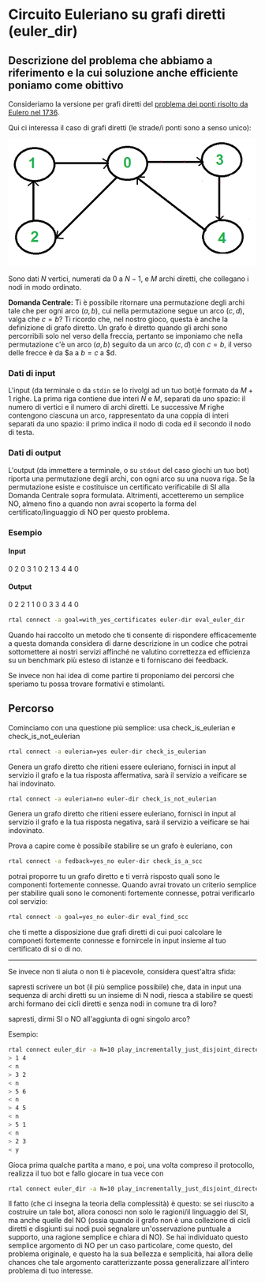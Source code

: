 # Circuito Euleriano su grafi diretti (euler_dir)

## Descrizione del problema che abbiamo a riferimento e la cui soluzione anche efficiente poniamo come obittivo
   
Consideriamo la versione per grafi diretti del [problema dei ponti risolto da Eulero nel 1736](https://en.wikipedia.org/wiki/Seven_Bridges_of_K%C3%B6nigsberg).

Qui ci interessa il caso di grafi diretti (le strade/i ponti sono a senso unico):

![image](figs/euler-dir.png)

Sono dati $N$ vertici, numerati da $0$ a $N-1$, e $M$ archi diretti, che collegano i nodi in modo ordinato.

  <strong>Domanda Centrale:</strong> Ti è possibile ritornare una permutazione degli archi tale che per ogni arco $(a,b)$, cui nella permutazione segue un arco $(c,d)$, valga che $c = b$? 
Ti ricordo che, nel nostro gioco, questa è anche la definizione di grafo diretto. Un grafo è diretto quando gli archi sono percorribili solo nel verso della freccia, pertanto se imponiamo che nella permutazione c'è un arco $(a,b)$ seguito da un arco $(c,d)$ con $c = b$, il verso delle frecce è da $a a $b = c$ a $d.


### Dati di input
  
L'input (da terminale o da `stdin` se lo rivolgi ad un tuo bot)è formato da $M+1$ righe. 
La prima riga contiene due interi $N$ e $M$, separati da uno spazio: il numero di vertici e il numero di archi diretti.
Le successive $M$ righe contengono ciascuna un arco, rappresentato da una coppia di interi separati da uno spazio: il primo indica il nodo di coda ed il secondo il nodo di testa.

### Dati di output

L'output (da immettere a terminale, o su `stdout` del caso giochi un tuo bot) riporta una permutazione degli archi, con ogni arco su una nuova riga.
Se la permutazione esiste e costituisce un certificato verificabile di SI alla Domanda Centrale sopra formulata.
Altrimenti, accetteremo un semplice NO, almeno fino a quando non avrai scoperto la forma del certificato/linguaggio di NO per questo problema.

### Esempio

#### Input

0 2
0 3
1 0
2 1
3 4
4 0

#### Output

0 2
2 1
1 0
0 3
3 4
4 0

```bash
rtal connect -a goal=with_yes_certificates euler-dir eval_euler_dir
```
Quando hai raccolto un metodo che ti consente di rispondere efficacemente a questa domanda considera di darne descrizione in un codice che potrai sottomettere ai nostri servizi affinché ne valutino correttezza ed efficienza su un benchmark più esteso di istanze e ti forniscano dei feedback.

Se invece non hai idea di come partire ti proponiamo dei percorsi che speriamo tu possa trovare formativi e stimolanti.

## Percorso

Cominciamo con una questione più semplice: usa check_is_eulerian e check_is_not_eulerian
```bash
rtal connect -a eulerian=yes euler-dir check_is_eulerian
```
Genera un grafo diretto che ritieni essere euleriano, fornisci in input al servizio il grafo e la tua risposta affermativa, sarà il servizio a veificare se hai indovinato.
```bash
rtal connect -a eulerian=no euler-dir check_is_not_eulerian
```
Genera un grafo diretto che ritieni essere euleriano, fornisci in input al servizio il grafo e la tua risposta negativa, sarà il servizio a veificare se hai indovinato.

Prova a capire come è possibile stabilire se un grafo è euleriano, con 
```bash
rtal connect -a fedback=yes_no euler-dir check_is_a_scc
```
potrai proporre tu un grafo diretto e ti verrà risposto quali sono le componenti fortemente connesse.
Quando avrai trovato un criterio semplice per stabilire quali sono le comonenti fortemente connesse, potrai verificarlo col servizio:
```bash
rtal connect -a goal=yes_no euler-dir eval_find_scc
```
che ti mette a disposizione due grafi diretti di cui puoi calcolare le componeti fortemente connesse e fornircele in input insieme al tuo certificato di si o di no.

------------------------------------------------

Se invece non ti aiuta o non ti è piacevole, considera quest'altra sfida:

   sapresti scrivere un bot (il più semplice possibile) che, data in input una sequenza di archi diretti su un insieme di N nodi, riesca a stabilire se questi archi formano dei cicli diretti e senza nodi in comune tra di loro?

   sapresti, dirmi SI o NO all'aggiunta di ogni singolo arco?

Esempio:
```bash
rtal connect euler_dir -a N=10 play_incrementally_just_disjoint_directed_cycles
> 1 4
< n
> 3 2
< n
> 5 6
< n
> 4 5
< n
> 5 1
< n
> 2 3
< y
```
Gioca prima qualche partita a mano, e poi, una volta compreso il protocollo, realizza il tuo bot e fallo giocare in tua vece con 

```bash
rtal connect euler_dir -a N=10 play_incrementally_just_disjoint_directed_cycles -- python my_bot.py
```

Il fatto (che ci insegna la teoria della complessità) è questo:
se sei riuscito a costruire un tale bot, allora conosci non solo le ragioni/il linguaggio del SI, ma anche quelle del NO (ossia quando il grafo non è una collezione di cicli diretti e disgiunti sui nodi puoi segnalare un'osservazione puntuale a supporto, una ragione semplice e chiara di NO).
Se hai individuato questo semplice argomento di NO per un caso particolare, come questo, del problema originale, e questo ha la sua bellezza e semplicità, hai allora delle chances che tale argomento caratterizzante possa generalizzare all'intero problema di tuo interesse.
  








